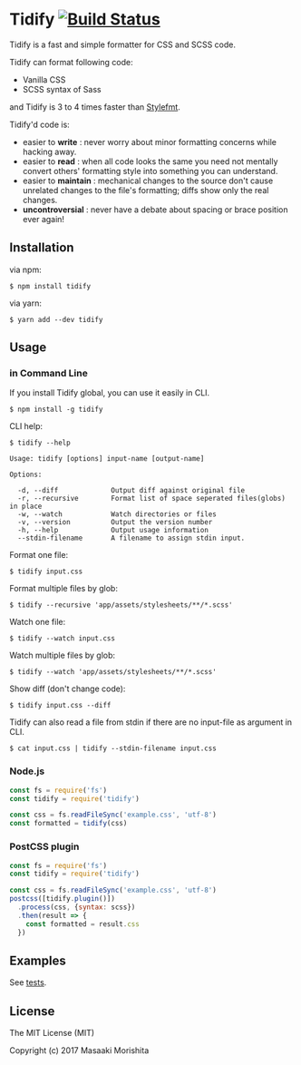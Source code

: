 # Tidify [![Build Status](https://travis-ci.org/morishitter/tidify.svg)](https://travis-ci.org/morishitter/tidify)

Tidify is a fast and simple formatter for CSS and SCSS code.

Tidify can format following code:

- Vanilla CSS
- SCSS syntax of Sass

and Tidify is 3 to 4 times faster than [Stylefmt](https://github.com/morishitter/stylefmt).

Tidify'd code is:

- easier to **write** : never worry about minor formatting concerns while hacking away.
- easier to **read** : when all code looks the same you need not mentally convert others' formatting style into something you can understand.
- easier to **maintain** : mechanical changes to the source don't cause unrelated changes to the file's formatting; diffs show only the real changes.
- **uncontroversial** : never have a debate about spacing or brace position ever again!

## Installation

via npm:

```
$ npm install tidify
```

via yarn:

```
$ yarn add --dev tidify
```

## Usage

### in Command Line

If you install Tidify global, you can use it easily in CLI.

```
$ npm install -g tidify
```

CLI help:

```
$ tidify --help
```

```
Usage: tidify [options] input-name [output-name]

Options:

  -d, --diff             Output diff against original file
  -r, --recursive        Format list of space seperated files(globs) in place
  -w, --watch            Watch directories or files
  -v, --version          Output the version number
  -h, --help             Output usage information
  --stdin-filename       A filename to assign stdin input.
```

Format one file:

```
$ tidify input.css
```

Format multiple files by glob:

```
$ tidify --recursive 'app/assets/stylesheets/**/*.scss'
```

Watch one file:

```
$ tidify --watch input.css
```

Watch multiple files by glob:

```
$ tidify --watch 'app/assets/stylesheets/**/*.scss'
```

Show diff (don't change code):

```
$ tidify input.css --diff
```

Tidify can also read a file from stdin if there are no input-file as argument in CLI.

```
$ cat input.css | tidify --stdin-filename input.css
```

### Node.js

```js
const fs = require('fs')
const tidify = require('tidify')

const css = fs.readFileSync('example.css', 'utf-8')
const formatted = tidify(css)
```

### PostCSS plugin

```js
const fs = require('fs')
const tidify = require('tidify')

const css = fs.readFileSync('example.css', 'utf-8')
postcss([tidify.plugin()])
  .process(css, {syntax: scss})
  .then(result => {
    const formatted = result.css
  })
```

## Examples

See [tests](https://github.com/morishitter/tidify/tree/master/test/fixtures).

## License

The MIT License (MIT)

Copyright (c) 2017 Masaaki Morishita
